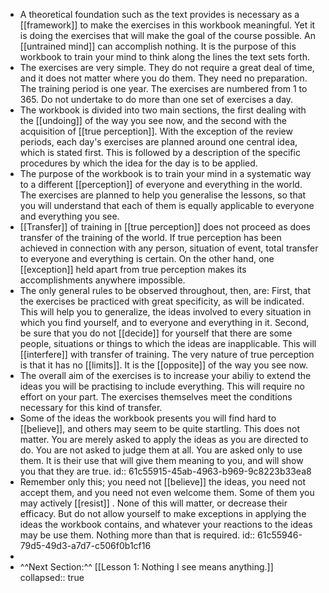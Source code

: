- A theoretical foundation such as the text provides is necessary as a [[framework]] to make the exercises in this workbook meaningful. Yet it is doing the exercises that will make the goal of the course possible. An [[untrained mind]] can accomplish nothing. It is the purpose of this workbook to train your mind to think along the lines the text sets forth.
- The exercises are very simple. They do not require a great deal of time, and it does not matter where you do them. They need no preparation. The training period is one year. The exercises are numbered from 1 to 365. Do not undertake to do more than one set of exercises a day.
- The workbook is divided into two main sections, the first dealing with the [[undoing]] of the way you see now, and the second with the acquisition of [[true perception]]. With the exception of the review periods, each day's exercises are planned around one central idea, which is stated first. This is followed by a description of the specific procedures by which the idea for the day is to be applied.
- The purpose of the workbook is to train your mind in a systematic way to a different [[perception]] of everyone and everything in the world. The exercises are planned to help you generalise the lessons, so that you will understand that each of them is equally applicable to everyone and everything you see.
- [[Transfer]] of training in [[true perception]] does not proceed as does transfer of the training of the world. If true perception has been achieved in connection with any person, situation of event, total transfer to everyone and everything is certain. On the other hand, one [[exception]] held apart from true perception makes its accomplishments anywhere impossible.
- The only general rules to be observed throughout, then, are: 
  First, that the exercises be practiced with great specificity, as will be indicated. This will help you to generalize, the ideas involved to every situation in which you find yourself, and to everyone and everything in it. 
  Second, be sure that you do not [[decide]] for yourself that there are some people, situations or things to which the ideas are inapplicable. This will [[interfere]] with transfer of training. The very nature of true perception is that it has no [[limits]]. It is the [[opposite]] of the way you see now.
- The overall aim of the exercises is to increase your abiliy to extend the ideas you will be practising to include everything. This will require no effort on your part. The exercises themselves meet the conditions necessary for this kind of transfer.
- Some of the ideas the workbook presents you will find hard to [[believe]], and others may seem to be quite startling. This does not matter. You are merely asked to apply the ideas as you are directed to do. You are not asked to judge them at all. You are asked only to use them. It is their use that will give them meaning to you, and will show you that they are true.
  id:: 61c55915-45ab-4963-b969-9c8223b33ea8
- Remember only this; you need not [[believe]] the ideas, you need not accept them, and you need not even welcome them. Some of them you may actively [[resist]] . None of this will matter, or decrease their efficacy. But do not allow yourself to make exceptions in applying the ideas the workbook contains, and whatever your reactions to the ideas may be use them. Nothing more than that is required.
  id:: 61c55946-79d5-49d3-a7d7-c506f0b1cf16
-
- ^^Next Section:^^ [[Lesson 1: Nothing I see means anything.]]
  collapsed:: true